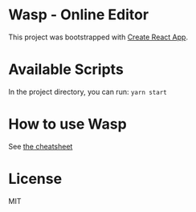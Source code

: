 # Wasp - Online Editor

This project was bootstrapped with [Create React App](https://github.com/facebook/create-react-app).

# Available Scripts

In the project directory, you can run: `yarn start`

# How to use Wasp
See [the cheatsheet](HOWTO.md)

# License
MIT